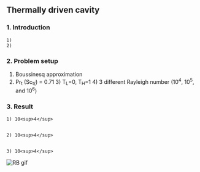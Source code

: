## Thermally driven cavity

### 1. Introduction
    1)
    2) 


### 2. Problem setup
1) Boussinesq approximation
2) Pr<sub>t</sub> (Sc<sub>t(</sub>) = 0.71
    3) T<sub>L</sub>=0, T<sub>H</sub>=1
    4) 3 different Rayleigh number (10<sup>4</sup>, 10<sup>5</sup>, and 10<sup>6</sup>)

### 3. Result
    1) 10<sup>4</sup>


    2) 10<sup>4</sup>


    3) 10<sup>4</sup>



![RB gif](Rayleigh-Benard/animation.gif)



  
